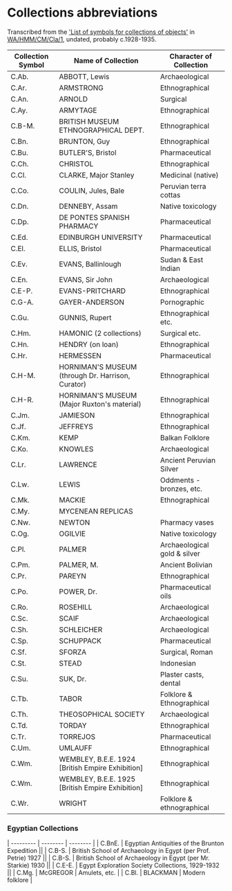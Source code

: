 # Collections abbreviations

Transcribed from the ['List of symbols for collections of objects'](https://wellcomecollection.org/works/rrbp6gd5/items?canvas=24) in [WA/HMM/CM/Cla/1](https://wellcomecollection.org/works/rrbp6gd5), undated, probably c.1928-1935.

| Collection Symbol | Name of Collection | Character of Collection |
| -------- | --------- | -------- |
| C.Ab. | ABBOTT, Lewis | Archaeological |
| C.Ar. | ARMSTRONG | Ethnographical |
| C.An. | ARNOLD | Surgical |
| C.Ay. | ARMYTAGE | Ethnographical |
| C.B-M. | BRITISH MUSEUM ETHNOGRAPHICAL DEPT. | Ethnographical |
| C.Bn. | BRUNTON, Guy | Ethnographical |
| C.Bu. | BUTLER'S, Bristol | Pharmaceutical |
| C.Ch. | CHRISTOL | Ethnographical |
| C.Cl. | CLARKE, Major Stanley | Medicinal (native) |
| C.Co. | COULIN, Jules, Bale | Peruvian terra cottas |
| C.Dn. | DENNEBY, Assam | Native toxicology |
| C.Dp. | DE PONTES SPANISH PHARMACY | Pharmaceutical |
| C.Ed. | EDINBURGH UNIVERSITY | Pharmaceutical |
| C.El. | ELLIS, Bristol | Pharmaceutical |
| C.Ev. | EVANS, Ballinlough | Sudan & East Indian |
| C.En. | EVANS, Sir John | Archaeological |
| C.E-P. | EVANS-PRITCHARD | Ethnographical |
| C.G-A. | GAYER-ANDERSON | Pornographic |
| C.Gu. | GUNNIS, Rupert | Ethnographical etc. |
| C.Hm. | HAMONIC (2 collections) | Surgical etc. |
| C.Hn. | HENDRY (on loan) | Ethnographical |
| C.Hr. | HERMESSEN | Pharmaceutical |
| C.H-M. | HORNIMAN'S MUSEUM (through Dr. Harrison, Curator) | Ethnographical |
| C.H-R. | HORNIMAN'S MUSEUM (Major Ruxton's material) | Ethnographical |
| C.Jm. | JAMIESON | Ethnographical |
| C.Jf. | JEFFREYS | Ethnographical |
| C.Km. | KEMP | Balkan Folklore |
| C.Ko. | KNOWLES | Archaeological |
| C.Lr. | LAWRENCE | Ancient Peruvian Silver |
| C.Lw. | LEWIS | Oddments - bronzes, etc. |
| C.Mk. | MACKIE | Ethnographical |
| C.My. | MYCENEAN REPLICAS | |
| C.Nw. | NEWTON | Pharmacy vases |
| C.Og. | OGILVIE | Native toxicology |
| C.Pl. | PALMER | Archaeological gold & silver |
| C.Pm. | PALMER, M. | Ancient Bolivian |
| C.Pr. | PAREYN | Ethnographical |
| C.Po. | POWER, Dr. | Pharmaceutical oils |
| C.Ro. | ROSEHILL | Archaeological |
| C.Sc. | SCAIF | Archaeological |
| C.Sh. | SCHLEICHER | Archaeological |
| C.Sp. | SCHUPPACK | Pharmaceutical |
| C.Sf. | SFORZA | Surgical, Roman |
| C.St. | STEAD | Indonesian |
| C.Su. | SUK, Dr. | Plaster casts, dental |
| C.Tb. | TABOR | Folklore & Ethnographical |
| C.Th. | THEOSOPHICAL SOCIETY | Archaeological |
| C.Td. | TORDAY | Ethnographical |
| C.Tr. | TORREJOS | Pharmaceutical |
| C.Um. | UMLAUFF | Ethnographical |
| C.Wm. | WEMBLEY, B.E.E. 1924 [British Empire Exhibition] | Ethnographical |
| C.Wm. | WEMBLEY, B.E.E. 1925 [British Empire Exhibition] | Ethnographical |
| C.Wr. | WRIGHT | Folklore & ethnographical |

### Egyptian Collections
| --------- | -------- | -------- |
| C.BnE. | Egyptian Antiquities of the Brunton Expedition ||
| C.B-S. | British School of Archaeology in Egypt (per Prof. Petrie) 1927 ||
| C.B-S. | British School of Archaeology in Egypt (per Mr. Starkie) 1930 ||
| C.E-E. | Egypt Exploration Society Collections, 1929-1932 ||
| C.Mg. | McGREGOR | Amulets, etc. |
| C.Bl. | BLACKMAN | Modern folklore |

